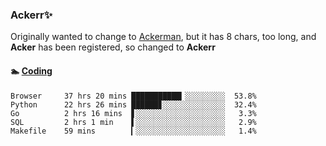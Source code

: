 ### Ackerr✨

Originally wanted to change to [Ackerman](https://zh.moegirl.org/zh-hans/%E4%B8%89%E7%AC%A0%C2%B7%E9%98%BF%E5%85%8B%E6%9B%BC), but it has 8 chars, too long, and **Acker** has been registered, so changed to **Ackerr**


#### 🏊 <a href="https://gist.githubusercontent.com/Ackerr/22090c7f0e7817c8369b65d66c91982e/" target="_blank">Coding</a>
<!-- WakaTime Start -->
```text
Browser     37 hrs 20 mins ███████████▎░░░░░░░░░  53.8%
Python      22 hrs 26 mins ██████▊░░░░░░░░░░░░░░  32.4%
Go          2 hrs 16 mins  ▋░░░░░░░░░░░░░░░░░░░░   3.3%
SQL         2 hrs 1 min    ▌░░░░░░░░░░░░░░░░░░░░   2.9%
Makefile    59 mins        ▎░░░░░░░░░░░░░░░░░░░░   1.4%
```
<!-- WakaTime End -->
